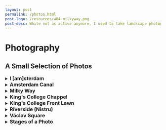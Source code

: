 ```yaml
---
layout: post
permalink: /photos.html
post-logo: /resources/404_milkyway.png
post-desc: While not as active anymore, I used to take landscape photographs. Some of these can be seen on this page. Alternatively, my, now inactive, flickr page is <a href="https://flickr.com/photos/ppp_photography/">here</a>.
---
```


# Photography

## A Small Selection of Photos

<details>
<summary><b style="font-size:1.17em;">I [am]sterdam</b></summary>
<img src="https://live.staticflickr.com/7707/16525223223_6b9a9abf4a_h.jpg" alt="I [am]sterdam" style="width:640px;"/>
</details>

<details>
<summary><b style="font-size:1.17em;">Amsterdam Canal</b></summary>
<img src="https://live.staticflickr.com/7593/16957612558_099f33e7a6_h.jpg" alt="Amsterdam Canal" style="width:640px;"/>
</details>

<details>
<summary><b style="font-size:1.17em;">Milky Way</b></summary>
<img src="https://live.staticflickr.com/3863/14787751968_a3df4cb92f_c.jpg" alt="Milky Way" style="width:640px;"/>
</details>

<details>
<summary><b style="font-size:1.17em;">King's College Chappel</b></summary>
<img src="https://live.staticflickr.com/5526/12141846096_f499c519cf_h.jpg" alt="King's Chappel" style="width:640px;"/>
</details>

<details>
<summary><b style="font-size:1.17em;">King's College Front Lawn</b></summary>
<img src="https://live.staticflickr.com/2862/12142320846_cfc177372e_k.jpg" alt="King's College Front Lawn" style="width:640px;"/>
</details>

<details>
<summary><b style="font-size:1.17em;">Riverside (Nistru)</b></summary>
<img src="https://live.staticflickr.com/3757/9436975202_1bb9bef0f5_c.jpg" alt="Riverside" style="width:640px;"/>
</details>

<details>
<summary><b style="font-size:1.17em;">Václav Square</b></summary>
<img src="https://live.staticflickr.com/8004/7485560898_5d84f39939_k.jpg" alt="Václav Square" style="width:640px;"/>
</details>

<details>
<summary><b style="font-size:1.17em;">Stages of a Photo</b></summary>
<img src="https://live.staticflickr.com/8165/7485567748_a445dd9af1_h.jpg" alt="Stages of a Photo" style="width:640px;"/>
</details>
